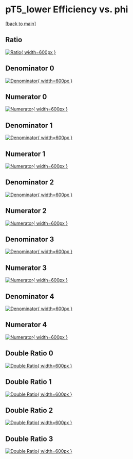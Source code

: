 # pT5_lower Efficiency vs. phi

[[back to main](./)]



## Ratio

[![Ratio](../mtv/var/pT5_lower_loweta_0_1_eff_phi.png){ width=600px }](../mtv/var/pT5_lower_loweta_0_1_eff_phi.pdf)

## Denominator 0

[![Denominator](../mtv/den/pT5_lower_loweta_0_1_eff_phi_den0.png){ width=600px }](../mtv/den/pT5_lower_loweta_0_1_eff_phi_den0.pdf)

## Numerator 0

[![Numerator](../mtv/num/pT5_lower_loweta_0_1_eff_phi_num0.png){ width=600px }](../mtv/num/pT5_lower_loweta_0_1_eff_phi_num0.pdf)

## Denominator 1

[![Denominator](../mtv/den/pT5_lower_loweta_0_1_eff_phi_den1.png){ width=600px }](../mtv/den/pT5_lower_loweta_0_1_eff_phi_den1.pdf)

## Numerator 1

[![Numerator](../mtv/num/pT5_lower_loweta_0_1_eff_phi_num1.png){ width=600px }](../mtv/num/pT5_lower_loweta_0_1_eff_phi_num1.pdf)

## Denominator 2

[![Denominator](../mtv/den/pT5_lower_loweta_0_1_eff_phi_den2.png){ width=600px }](../mtv/den/pT5_lower_loweta_0_1_eff_phi_den2.pdf)

## Numerator 2

[![Numerator](../mtv/num/pT5_lower_loweta_0_1_eff_phi_num2.png){ width=600px }](../mtv/num/pT5_lower_loweta_0_1_eff_phi_num2.pdf)

## Denominator 3

[![Denominator](../mtv/den/pT5_lower_loweta_0_1_eff_phi_den3.png){ width=600px }](../mtv/den/pT5_lower_loweta_0_1_eff_phi_den3.pdf)

## Numerator 3

[![Numerator](../mtv/num/pT5_lower_loweta_0_1_eff_phi_num3.png){ width=600px }](../mtv/num/pT5_lower_loweta_0_1_eff_phi_num3.pdf)

## Denominator 4

[![Denominator](../mtv/den/pT5_lower_loweta_0_1_eff_phi_den4.png){ width=600px }](../mtv/den/pT5_lower_loweta_0_1_eff_phi_den4.pdf)

## Numerator 4

[![Numerator](../mtv/num/pT5_lower_loweta_0_1_eff_phi_num4.png){ width=600px }](../mtv/num/pT5_lower_loweta_0_1_eff_phi_num4.pdf)

## Double Ratio 0

[![Double Ratio](../mtv/ratio/pT5_lower_loweta_0_1_eff_phi_ratio0.png){ width=600px }](../mtv/ratio/pT5_lower_loweta_0_1_eff_phi_ratio0.pdf)

## Double Ratio 1

[![Double Ratio](../mtv/ratio/pT5_lower_loweta_0_1_eff_phi_ratio1.png){ width=600px }](../mtv/ratio/pT5_lower_loweta_0_1_eff_phi_ratio1.pdf)

## Double Ratio 2

[![Double Ratio](../mtv/ratio/pT5_lower_loweta_0_1_eff_phi_ratio2.png){ width=600px }](../mtv/ratio/pT5_lower_loweta_0_1_eff_phi_ratio2.pdf)

## Double Ratio 3

[![Double Ratio](../mtv/ratio/pT5_lower_loweta_0_1_eff_phi_ratio3.png){ width=600px }](../mtv/ratio/pT5_lower_loweta_0_1_eff_phi_ratio3.pdf)

